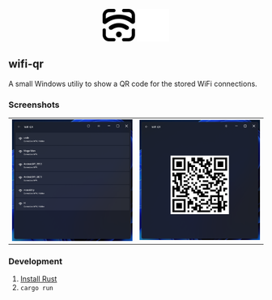 <p align="center">
  <img src="./.github/icon.svg#gh-light-mode-only" alt="wifi-qr icon" />
  <img src="./.github/icon_dark.svg#gh-dark-mode-only" alt="wifi-qr icon" />
</p>

## wifi-qr

A small Windows utiliy to show a QR code for the stored WiFi connections.

### Screenshots

|                            |                            |
| :------------------------: | :------------------------: |
| ![](./.github/screen1.png) | ![](./.github/screen2.png) |

### Development

1. [Install Rust](https://www.rust-lang.org/tools/install)
2. `cargo run`
